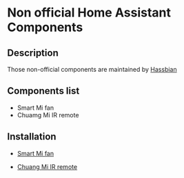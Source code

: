# Non official Home Assistant Components

## Description

Those non-official components are maintained by [Hassbian](https://bbs.hassbian.com/forum.php)

## Components list

- Smart Mi fan
- Chuamg Mi IR remote

## Installation

- [Smart Mi fan](https://github.com/homeassistantchina/custom_components/blob/master/doc/smart_mi_fan.md)

- [Chuang Mi IR remote](https://github.com/homeassistantchina/custom_components/blob/master/doc/chuang_mi_ir_remote.md)
